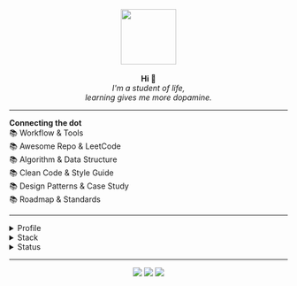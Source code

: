 
<div style="text-align:center;" align="center">
    <img src="https://avatars.githubusercontent.com/u/25216912?s=400&u=7c418155a7e26c2b9f9ce89e3dd5b3b95594f1a3&v=4" width="100" height="100"/>
</div>


<br>

<div align="center">
    <b>Hi &#128075;</b>
    <br>
    <i>I'm a student of life,<br>learning gives me more dopamine.</i>
</div>

<hr>

<div>
    <b>Connecting the dot</b>
    <div>
📚 Workflow & Tools <br>
📚 Awesome Repo & LeetCode <br>
📚 Algorithm & Data Structure <br>
📚 Clean Code & Style Guide <br>
📚 Design Patterns & Case Study <br>
📚 Roadmap & Standards <br>
    </div>
</div>

<hr>

<div align="left">  
<details>
<summary>Profile</summary>
<br>

## Code

- [twitter](http://www.twitter.com/gema_naranyala)
- [dev](https://dev.to/fudzermifthakul)
- [medium](https://medium.com/@fudzer.m.huda)
- [stackoverflow](https://stackoverflow.com/users/8528576/fudzer-m-huda)

## Design

- [dribbble](https://dribbble.com/naranyala)
- [behance](https://www.behance.net/fudzermifthak)
- [codepen](https://codepen.io/naranyala)

</details>
</div>


<div align="left">  
<details>
<summary>Stack</summary>
<br>

- [awesome-shell](https://github.com/alebcay/awesome-shell)
- [the-art-of-command-line](https://github.com/jlevy/the-art-of-command-line)
- [awesome-bash](https://github.com/awesome-lists/awesome-bash)
- [pure-bash-bible](https://github.com/dylanaraps/pure-bash-bible)
- [modern-unix](https://github.com/ibraheemdev/modern-unix)
- [awesome-cheatsheets](https://github.com/LeCoupa/awesome-cheatsheets)
- [awesome-linux-software](https://github.com/luong-komorebi/Awesome-Linux-Software)

    
## Today Learning
<div align="left">
    <img src="https://img.shields.io/badge/UIKit.css-000000?logo=uikitcss&logoColor=white&style=for-the-badge" alt="UIKit.css">
    <img src="https://img.shields.io/badge/Astro-000000?logo=astro&logoColor=white&style=for-the-badge" alt="Astro">
    <img src="https://img.shields.io/badge/Vite-000000?logo=vite&logoColor=white&style=for-the-badge" alt="Vite">
    <img src="https://img.shields.io/badge/PostCSS-000000?logo=postcss&logoColor=white&style=for-the-badge" alt="PostCSS">
    <img src="https://img.shields.io/badge/Svelte-000000?logo=svelte&logoColor=white&style=for-the-badge" alt="Svelte">
    <img src="https://img.shields.io/badge/Electron-000000?logo=electron&logoColor=white&style=for-the-badge" alt="Electron">
    <img src="https://img.shields.io/badge/Chart.js-000000?logo=chart.js&logoColor=white&style=for-the-badge" alt="ChartJS">
    <img src="https://img.shields.io/badge/ApexCharts-000000?logo=apexcharts&logoColor=white&style=for-the-badge" alt="ApexCharts">
</div>
    
## Future Interest
<div align="left">
    <img src="https://img.shields.io/badge/Tailwind.css-000000?logo=tailwind.css&logoColor=white&style=for-the-badge" alt="Tailwind.css">
    <img src="https://img.shields.io/badge/TypeScript-000000?logo=typescript&logoColor=white&style=for-the-badge" alt="TypeScript">
    <img src="https://img.shields.io/badge/React-000000?logo=react&logoColor=white&style=for-the-badge" alt="React">
    <img src="https://img.shields.io/badge/D3.js-000000?logo=d3.js&logoColor=white&style=for-the-badge" alt="D3.js">
    <img src="https://img.shields.io/badge/ThreeJS-000000?logo=three.js&logoColor=white&style=for-the-badge" alt="ThreeJS">
    <img src="https://img.shields.io/badge/Tauri-000000?logo=tauri&logoColor=white&style=for-the-badge" alt="Tauri">
    <img src="https://img.shields.io/badge/SolidJS-000000?logo=solid.js&logoColor=white&style=for-the-badge" alt="SolidJS">
    <img src="https://img.shields.io/badge/Qwik-000000?logo=qwik&logoColor=white&style=for-the-badge" alt="Qwik">
</div>

</div>


<div align="left">  
<details>
<summary>Status</summary>
<br>

[![Naranyala's GitHub stats](https://github-readme-stats.vercel.app/api/top-langs/?username=naranyala&layout=compact&show_icons=true&hide_border=false&theme=github_light)](https://github.com/anuraghazra/github-readme-stats)

    
[![Naranyala's GitHub stats](https://github-readme-stats.vercel.app/api?username=naranyala&layout=compact&show_icons=true&hide_border=false&theme=github_light)](https://github.com/anuraghazra/github-readme-stats)

</details>
</div>

<hr>

<div align="center">
    <a href="http://twitter.com" target="_blank"><img src="https://img.shields.io/badge/Twitter-1DA1F2?style=for-the-badge&logo=twitter&logoColor=white"/></a>
    <a href="http://stackoverflow.com" target="_blank"><img src="https://img.shields.io/badge/Stack_Overflow-FE7A16?style=for-the-badge&logo=stack-overflow&logoColor=white"/></a>
    <a href="http://linkedin.com" target="_blank"><img src="https://img.shields.io/badge/LinkedIn-0077B5?style=for-the-badge&logo=linkedin&logoColor=white"/></a>
</div>




<!--
<div align="center">
    
|  X  |  Y  |  Z  |
| --- | --- | --- |
|  01011000  |  01011001  |  01011010  |
    
</div>
-->
